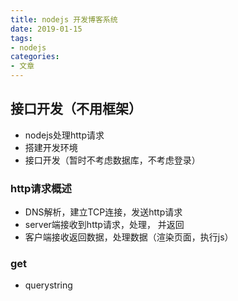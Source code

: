 ```yaml
---
title: nodejs 开发博客系统
date: 2019-01-15
tags: 
- nodejs
categories: 
- 文章
---
```


## 接口开发（不用框架）

- nodejs处理http请求
- 搭建开发环境
- 接口开发（暂时不考虑数据库，不考虑登录）

### http请求概述

- DNS解析，建立TCP连接，发送http请求
- server端接收到http请求，处理， 并返回
- 客户端接收返回数据，处理数据（渲染页面，执行js）

### get
- querystring